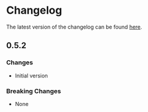 # Changelog

The latest version of the changelog can be found [here](https://github.com/Azure/bicep-registry-modules/blob/main/avm/res/virtual-machine-images/image-template/CHANGELOG.md).

## 0.5.2

### Changes

- Initial version

### Breaking Changes

- None
